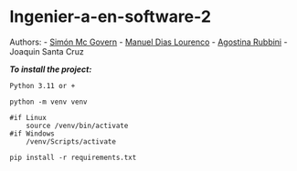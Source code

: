# Ingenier-a-en-software-2

Authors:
    - [Simón Mc Govern](https://github.com/SimonMcGovern)
    - [Manuel Dias Lourenco](https://github.com/manueldiaslourenco)
    - [Agostina Rubbini](https://github.com/agosrubbini)
    - Joaquin Santa Cruz


___To install the project:___

```
Python 3.11 or +

python -m venv venv

#if Linux
    source /venv/bin/activate
#if Windows
    /venv/Scripts/activate

pip install -r requirements.txt
```